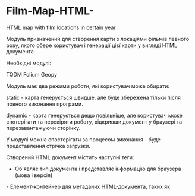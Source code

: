 # Film-Map-HTML-
HTML map with film locations in certain year

Модуль призначений для створення карти з локаціями фільмів певного року, якого обере користувач
і генерації цієї карти у вигляді HTML документа.

Необхідні модулі:

TQDM
Folium
Geopy

Модуль має два режими роботи, які користувач може обирати:

static - карта генерується швидше, але буде збережена тільки після повного виконання програми.

dynamic - карта генерується дещо повільніше, але користувач може спотерігати та перевіряти роботу,
відкривши документ у браузері та перезавантажуючи сторінку.

У модулі можна спостерігати за процесом виконання - буде представлення стрічка загрузки.


Створений HTML документ містить наступні теги:

<!DOCTYPE html>
 - Об'являє тип документа і представляє інформацію для браузера (мова і версія)
<head> - Елемент-контейнер для метаданих HTML-документа, таких як <title>, <meta>, <script>, <link>, <style>.
<meta> - Використовуєтья для збереження додаткової інформації про сторінку. Цю інформацію використовують браузери для оброблення сторінки, а пошукові системи — для її індексації.
<script> - Використовуєтья для опреділення сценарія на стороні клієнта (зазвичай JavaScript). Містить або текст скрипта, фбо вказує на зовнішній файл сценарія за допомогою атрибута src.
<style> - Підключає встроювані таблиці стилей.
<body> - Представляє тіло документа
<div> - Тег-контейнер для розділів HTML документа. Використовується для групування блочних елементів для форматування стилями.
